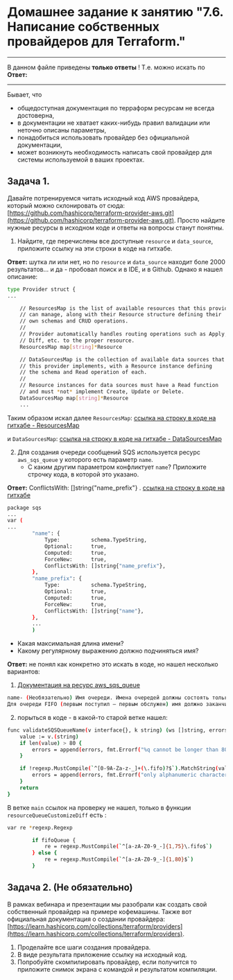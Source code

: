 # Домашнее задание к занятию "7.6. Написание собственных провайдеров для Terraform."

---

В данном файле приведены **только ответы** ! Т.е. можно искать по **Ответ:**

---


Бывает, что 
* общедоступная документация по терраформ ресурсам не всегда достоверна,
* в документации не хватает каких-нибудь правил валидации или неточно описаны параметры,
* понадобиться использовать провайдер без официальной документации,
* может возникнуть необходимость написать свой провайдер для системы используемой в ваших проектах.   

## Задача 1. 
Давайте потренируемся читать исходный код AWS провайдера, который можно склонировать от сюда: 
[https://github.com/hashicorp/terraform-provider-aws.git](https://github.com/hashicorp/terraform-provider-aws.git).
Просто найдите нужные ресурсы в исходном коде и ответы на вопросы станут понятны.  


1. Найдите, где перечислены все доступные `resource` и `data_source`, приложите ссылку на эти строки в коде на 
гитхабе.   

**Ответ:** шутка ли или нет, но по `resource` и `data_source` находит боле 2000 результатов... и да - пробовал поиск и в IDE, и в Github.
Однако я нашел описание: 
```bash
type Provider struct {
...

	// ResourcesMap is the list of available resources that this provider
	// can manage, along with their Resource structure defining their
	// own schemas and CRUD operations.
	//
	// Provider automatically handles routing operations such as Apply,
	// Diff, etc. to the proper resource.
	ResourcesMap map[string]*Resource

	// DataSourcesMap is the collection of available data sources that
	// this provider implements, with a Resource instance defining
	// the schema and Read operation of each.
	//
	// Resource instances for data sources must have a Read function
	// and must *not* implement Create, Update or Delete.
	DataSourcesMap map[string]*Resource
	...
```
Таким образом искал далее `ResourcesMap`:  [ссылка на строку в коде на 
гитхабе - ResourcesMap](https://github.com/hashicorp/terraform-provider-aws/blob/721178399a76af98ab50c2e77ba21182a492151a/internal/provider/provider.go#L916)

и `DataSourcesMap`: [ссылка на строку в коде на 
гитхабе - DataSourcesMap](https://github.com/hashicorp/terraform-provider-aws/blob/87b2ab2a3c0b420f84a3942664205109dbcde609/internal/provider/provider.go#L425)

2. Для создания очереди сообщений SQS используется ресурс `aws_sqs_queue` у которого есть параметр `name`. 
    * С каким другим параметром конфликтует `name`? Приложите строчку кода, в которой это указано.

**Ответ:** ConflictsWith: []string{"name_prefix"} . [ссылка на строку в коде на гитхабе](https://github.com/hashicorp/terraform-provider-aws/blob/721178399a76af98ab50c2e77ba21182a492151a/internal/service/sqs/queue.go#L87)
```bash
package sqs
...
var (
...
		"name": {
			Type:          schema.TypeString,
			Optional:      true,
			Computed:      true,
			ForceNew:      true,
			ConflictsWith: []string{"name_prefix"},
		},
		"name_prefix": {
			Type:          schema.TypeString,
			Optional:      true,
			Computed:      true,
			ForceNew:      true,
			ConflictsWith: []string{"name"},
		},
		...
		)
```

  * Какая максимальная длина имени? 
  * Какому регулярному выражению должно подчиняться имя?

**Ответ:** не понял как конкретно это искать в коде, но нашел несколько вариантов:
1. [Документация на ресурс aws_sqs_queue](https://registry.terraform.io/providers/hashicorp/aws/latest/docs/resources/sqs_queue#name_prefix) 
```bash 
name- (Необязательно) Имя очереди. Имена очередей должны состоять только из прописных и строчных букв ASCII, цифр, знаков подчеркивания и дефисов и должны содержать от 1 до 80 символов. 
Для очереди FIFO (первым поступил – первым обслужен) имя должно заканчиваться .fifoсуффиксом. Если его не указать, Terraform присвоит случайное уникальное имя. Конфликты сname_prefix
```
2. порыться в коде - в какой-то старой ветке нашел: 
```bash
func validateSQSQueueName(v interface{}, k string) (ws []string, errors []error) {
	value := v.(string)
	if len(value) > 80 {
		errors = append(errors, fmt.Errorf("%q cannot be longer than 80 characters", k))
	}

	if !regexp.MustCompile(`^[0-9A-Za-z-_]+(\.fifo)?$`).MatchString(value) {
		errors = append(errors, fmt.Errorf("only alphanumeric characters and hyphens allowed in %q", k))
	}
	return
}
```
В ветке ``main`` ссылок на проверку не нашел, только в функции `resourceQueueCustomizeDiff` есть :
```bash
var re *regexp.Regexp

		if fifoQueue {
			re = regexp.MustCompile(`^[a-zA-Z0-9_-]{1,75}\.fifo$`)
		} else {
			re = regexp.MustCompile(`^[a-zA-Z0-9_-]{1,80}$`)
		} 
```


## Задача 2. (Не обязательно) 
В рамках вебинара и презентации мы разобрали как создать свой собственный провайдер на примере кофемашины. 
Также вот официальная документация о создании провайдера: 
[https://learn.hashicorp.com/collections/terraform/providers](https://learn.hashicorp.com/collections/terraform/providers).

1. Проделайте все шаги создания провайдера.
2. В виде результата приложение ссылку на исходный код.
3. Попробуйте скомпилировать провайдер, если получится то приложите снимок экрана с командой и результатом компиляции.   

